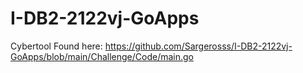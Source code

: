 # I-DB2-2122vj-GoApps

Cybertool
Found here: https://github.com/Sargerosss/I-DB2-2122vj-GoApps/blob/main/Challenge/Code/main.go 
